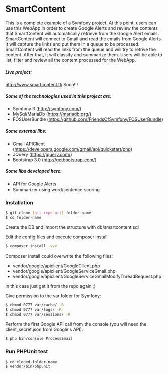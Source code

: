 # SmartContent
This is a complete example of a Symfony project.
At this point, users can use this WebApp in order to create Google Alerts and review the contents that SmartContent will automatically retrieve from the Google Alert emails.
SmartContent will connect to Gmail and read the emails from Google Alerts. It will capture the links and put them in a queue to be processed.
SmartContent will read the links from the queue and will try to retrive the content. After that, it will classify and summarize them.
Users will be able to list, filter and review all the content processed for the WebApp.

##### Live project:
http://www.smartcontent.tk Soon!!!

##### Some of the technologies used in this project are:
  - Symfony 3 (http://symfony.com/)
  - MySql/MariaDb (https://mariadb.org/)
  - FOSUserBundle (https://github.com/FriendsOfSymfony/FOSUserBundle)

##### Some external libs:
  - Gmail APIClient (https://developers.google.com/gmail/api/quickstart/php)
  - JQuery (https://jquery.com/)
  - Bootstrap 3.0 (http://getbootstrap.com/)

##### Some libs developed here:
  - API for Google Alerts
  - Summarizer using word/sentence scoring

### Installation
```sh
$ git clone [git-repo-url] folder-name
$ cd folder-name
```

Create the DB and import the structure with db/smartcontent.sql

Edit the config files and execute composer install

```sh
$ composer install -vvv
```

Composer install could overwrite the following files:
  - vendor/google/apiclient/GoogleClient.php
  - vendor/google/apiclient/GoogleServiceGmail.php
  - vendor/google/apiclient/GoogleServiceGmailModifyThreadRequest.php

In this case just get it from the repo again ;)

Give permission to the var folder for Symfony:
```sh
$ chmod 0777 var/cache/ -R
$ chmod 0777 var/logs/ -R
$ chmod 0777 var/sessions/ -R
```

Perform the first Google API call from the console (you will need the client_secret.json from Google's API).
```sh
$ php bin/console ProcessEmail
```

### Run PHPUnit test
```sh
$ cd cloned-folder-name
$ vendor/bin/phpunit
```
